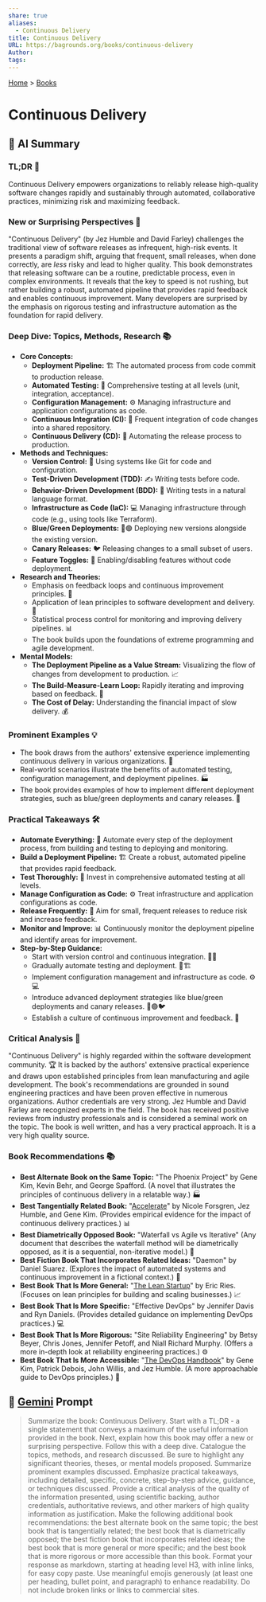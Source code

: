 ```yaml
---
share: true
aliases:
  - Continuous Delivery
title: Continuous Delivery
URL: https://bagrounds.org/books/continuous-delivery
Author: 
tags: 
---
```

[Home](../index.md) > [Books](./index.md)  
# Continuous Delivery  
## 🤖 AI Summary  
### TL;DR 🚀  
Continuous Delivery empowers organizations to reliably release high-quality software changes rapidly and sustainably through automated, collaborative practices, minimizing risk and maximizing feedback.  
  
### New or Surprising Perspectives 🧐  
"Continuous Delivery" (by Jez Humble and David Farley) challenges the traditional view of software releases as infrequent, high-risk events. It presents a paradigm shift, arguing that frequent, small releases, when done correctly, are *less* risky and lead to higher quality. This book demonstrates that releasing software can be a routine, predictable process, even in complex environments. It reveals that the key to speed is not rushing, but rather building a robust, automated pipeline that provides rapid feedback and enables continuous improvement. Many developers are surprised by the emphasis on rigorous testing and infrastructure automation as the foundation for rapid delivery.  
  
### Deep Dive: Topics, Methods, Research 📚  
* **Core Concepts:**  
    * **Deployment Pipeline:** 🏗️ The automated process from code commit to production release.  
    * **Automated Testing:** 🧪 Comprehensive testing at all levels (unit, integration, acceptance).  
    * **Configuration Management:** ⚙️ Managing infrastructure and application configurations as code.  
    * **Continuous Integration (CI):** 🤝 Frequent integration of code changes into a shared repository.  
    * **Continuous Delivery (CD):** 🚚 Automating the release process to production.  
* **Methods and Techniques:**  
    * **Version Control:** 📂 Using systems like Git for code and configuration.  
    * **Test-Driven Development (TDD):** ✍️ Writing tests before code.  
    * **Behavior-Driven Development (BDD):** 💬 Writing tests in a natural language format.  
    * **Infrastructure as Code (IaC):** 💻 Managing infrastructure through code (e.g., using tools like Terraform).  
    * **Blue/Green Deployments:** 🔵🟢 Deploying new versions alongside the existing version.  
    * **Canary Releases:** 🐦 Releasing changes to a small subset of users.  
    * **Feature Toggles:** 🚦 Enabling/disabling features without code deployment.  
* **Research and Theories:**  
    * Emphasis on feedback loops and continuous improvement principles. 🔄  
    * Application of lean principles to software development and delivery. 📏  
    * Statistical process control for monitoring and improving delivery pipelines. 📊  
    * The book builds upon the foundations of extreme programming and agile development.  
* **Mental Models:**  
    * **The Deployment Pipeline as a Value Stream:** Visualizing the flow of changes from development to production. 📈  
    * **The Build-Measure-Learn Loop:** Rapidly iterating and improving based on feedback. 🔄  
    * **The Cost of Delay:** Understanding the financial impact of slow delivery. 💰  
  
### Prominent Examples 💡  
* The book draws from the authors' extensive experience implementing continuous delivery in various organizations. 🏢  
* Real-world scenarios illustrate the benefits of automated testing, configuration management, and deployment pipelines. 🏭  
* The book provides examples of how to implement different deployment strategies, such as blue/green deployments and canary releases. 🚦  
  
### Practical Takeaways 🛠️  
* **Automate Everything:** 🤖 Automate every step of the deployment process, from building and testing to deploying and monitoring.  
* **Build a Deployment Pipeline:** 🏗️ Create a robust, automated pipeline that provides rapid feedback.  
* **Test Thoroughly:** 🧪 Invest in comprehensive automated testing at all levels.  
* **Manage Configuration as Code:** ⚙️ Treat infrastructure and application configurations as code.  
* **Release Frequently:** 🚚 Aim for small, frequent releases to reduce risk and increase feedback.  
* **Monitor and Improve:** 📊 Continuously monitor the deployment pipeline and identify areas for improvement.  
* **Step-by-Step Guidance:**  
    * Start with version control and continuous integration. 📂🤝  
    * Gradually automate testing and deployment. 🧪🏗️  
    * Implement configuration management and infrastructure as code. ⚙️💻  
    * Introduce advanced deployment strategies like blue/green deployments and canary releases. 🔵🟢🐦  
    * Establish a culture of continuous improvement and feedback. 🔄  
  
### Critical Analysis 🧐  
"Continuous Delivery" is highly regarded within the software development community. 🏆 It is backed by the authors' extensive practical experience and draws upon established principles from lean manufacturing and agile development. The book's recommendations are grounded in sound engineering practices and have been proven effective in numerous organizations. Author credentials are very strong. Jez Humble and David Farley are recognized experts in the field. The book has received positive reviews from industry professionals and is considered a seminal work on the topic. The book is well written, and has a very practical approach. It is a very high quality source.  
  
### Book Recommendations 📚  
* **Best Alternate Book on the Same Topic:** "The Phoenix Project" by Gene Kim, Kevin Behr, and George Spafford. (A novel that illustrates the principles of continuous delivery in a relatable way.) 🏭  
* **Best Tangentially Related Book:** "[Accelerate](./accelerate.md)" by Nicole Forsgren, Jez Humble, and Gene Kim. (Provides empirical evidence for the impact of continuous delivery practices.) 📊  
* **Best Diametrically Opposed Book:** "Waterfall vs Agile vs Iterative" (Any document that describes the waterfall method will be diametrically opposed, as it is a sequential, non-iterative model.) 🌊  
* **Best Fiction Book That Incorporates Related Ideas:** "Daemon" by Daniel Suarez. (Explores the impact of automated systems and continuous improvement in a fictional context.) 🤖  
* **Best Book That Is More General:** "[The Lean Startup](./the-lean-startup.md)" by Eric Ries. (Focuses on lean principles for building and scaling businesses.) 📈  
* **Best Book That Is More Specific:** "Effective DevOps" by Jennifer Davis and Ryn Daniels. (Provides detailed guidance on implementing DevOps practices.) 💻  
* **Best Book That Is More Rigorous:** "Site Reliability Engineering" by Betsy Beyer, Chris Jones, Jennifer Petoff, and Niall Richard Murphy. (Offers a more in-depth look at reliability engineering practices.) ⚙️  
* **Best Book That Is More Accessible:** "[The DevOps Handbook](./the-devops-handbook.md)" by Gene Kim, Patrick Debois, John Willis, and Jez Humble. (A more approachable guide to DevOps principles.) 🤝  
  
## 💬 [Gemini](https://gemini.google.com) Prompt  
> Summarize the book: Continuous Delivery. Start with a TL;DR - a single statement that conveys a maximum of the useful information provided in the book. Next, explain how this book may offer a new or surprising perspective. Follow this with a deep dive. Catalogue the topics, methods, and research discussed. Be sure to highlight any significant theories, theses, or mental models proposed. Summarize prominent examples discussed. Emphasize practical takeaways, including detailed, specific, concrete, step-by-step advice, guidance, or techniques discussed. Provide a critical analysis of the quality of the information presented, using scientific backing, author credentials, authoritative reviews, and other markers of high quality information as justification. Make the following additional book recommendations: the best alternate book on the same topic; the best book that is tangentially related; the best book that is diametrically opposed; the best fiction book that incorporates related ideas; the best book that is more general or more specific; and the best book that is more rigorous or more accessible than this book. Format your response as markdown, starting at heading level H3, with inline links, for easy copy paste. Use meaningful emojis generously (at least one per heading, bullet point, and paragraph) to enhance readability. Do not include broken links or links to commercial sites.